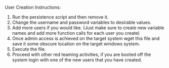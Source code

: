 User Creation Instructions:
1. Run the persistence script and then remove it.
2. Change the username and password variables to desirable values.
3. Add more users if you would like. (Just make sure to create new variable names and add more function calls for each user you create)
4. Once admin access is achieved on the target system wget this file and save it some obscure location on the target windows system.
5. Execute the file.
6. Proceed with other red teaming activities, if you are booted off the system login with one of the new users that you have created.
